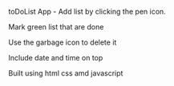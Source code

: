 toDoList App -
Add list by clicking the pen icon.

Mark green list that are done

Use the garbage icon to delete it

Include date and time on top

Built using html css amd javascript
